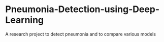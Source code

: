 # Pneumonia-Detection-using-Deep-Learning
A research project to detect pneumonia and to compare various models 
